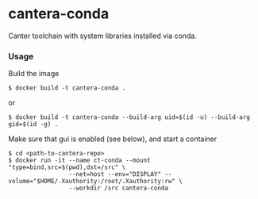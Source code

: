 # cantera-conda

Canter toolchain with system libraries installed via conda.

### Usage

Build the image
```
$ docker build -t cantera-conda .
```
or
```
$ docker build -t cantera-conda --build-arg uid=$(id -u) --build-arg gid=$(id -g) .
```

Make sure that gui is enabled (see below), and start a container

```
$ cd <path-to-cantera-repo>
$ docker run -it --name ct-conda --mount "type=bind,src=$(pwd),dst=/src" \
                 --net=host --env="DISPLAY" --volume="$HOME/.Xauthority:/root/.Xauthority:rw" \
                 --workdir /src cantera-conda
```

